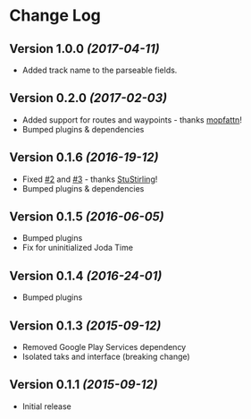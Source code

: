 Change Log
==========

Version 1.0.0 *(2017-04-11)*
----------------------------

* Added track name to the parseable fields.

Version 0.2.0 *(2017-02-03)*
----------------------------

* Added support for routes and waypoints - thanks [mopfattn](https://github.com/mopfattn)!
* Bumped plugins & dependencies

Version 0.1.6 *(2016-19-12)*
----------------------------

 * Fixed [#2](https://github.com/ticofab/android-gpx-parser/issues/2) and [#3](https://github.com/ticofab/android-gpx-parser/issues/3) - thanks [StuStirling](https://github.com/StuStirling)!
 * Bumped plugins & dependencies

Version 0.1.5 *(2016-06-05)*
----------------------------

 * Bumped plugins
 * Fix for uninitialized Joda Time


Version 0.1.4 *(2016-24-01)*
----------------------------

 * Bumped plugins

Version 0.1.3 *(2015-09-12)*
----------------------------

 * Removed Google Play Services dependency
 * Isolated taks and interface (breaking change)

Version 0.1.1 *(2015-09-12)*
----------------------------

 * Initial release

